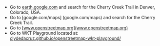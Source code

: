 * Go to [earth.google.com](earth.google.com) and search for the Cherry Creek Trail in Denver, Colorado, USA.
* Go to [google.com/maps] (google.com/maps) and search for the Cherry Creek Trail. 
* Go to [www.openstreetmap.org](www.openstreetmap.org)
* Go to WKT Playground located at: [clydedacruz.github.io/openstreetmap-wkt-playground/](clydedacruz.github.io/openstreetmap-wkt-playground/)

